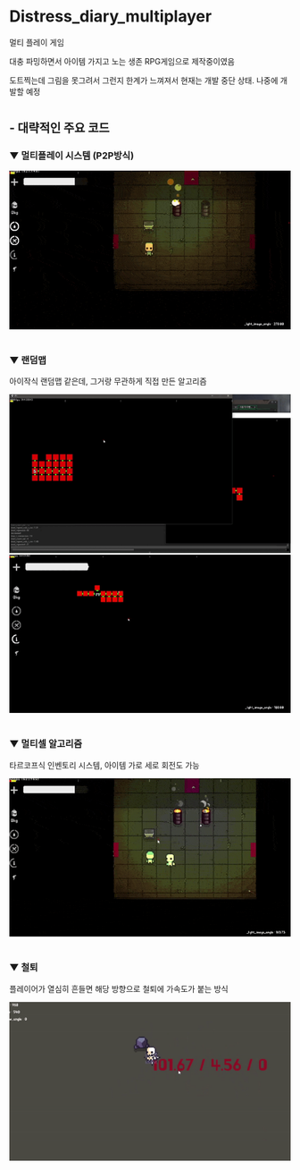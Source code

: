 # Distress_diary_multiplayer

멀티 플레이 게임

대충 파밍하면서 아이템 가지고 노는 생존 RPG게임으로 제작중이였음


도트찍는데 그림을 못그려서 그런지 한계가 느껴져서 현재는 개발 중단 상태. 
나중에 개발할 예정

#



## - 대략적인 주요 코드


### ▼ 멀티플레이 시스템 (P2P방식)

![preview_1](preview1.gif)

#

### ▼ 랜덤맵 

아이작식 랜덤맵 같은데, 그거랑 무관하게 직접 만든 알고리즘

![preview_2_1](preview2_1.gif)
![preview_2_2](preview2_2.gif)

#

### ▼ 멀티셀 알고리즘 

타르코프식 인벤토리 시스템, 아이템 가로 세로 회전도 가능

![preview_3](preview3.gif)

#

### ▼ 철퇴 

플레이어가 열심히 흔들면 해당 방향으로 철퇴에 가속도가 붙는 방식

![preview_4](preview4.gif)

#

